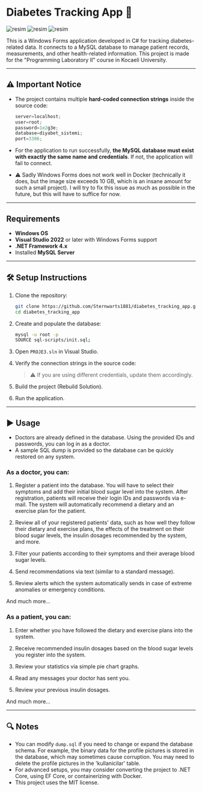 # Diabetes Tracking App 🦥
![resim](https://github.com/user-attachments/assets/c92fef99-331b-4e5a-96aa-9c61bd166612)
![resim](https://github.com/user-attachments/assets/0ec54c17-8d38-4b20-88dd-89751daa3462)
![resim](https://github.com/user-attachments/assets/63556a37-cdb2-4e6d-9635-a41117309e44)




This is a Windows Forms application developed in C# for tracking diabetes-related data. It connects to a MySQL database to manage patient records, measurements, and other health-related information. This project is made for the "Programming Laboratory II" course in Kocaeli University.

---

## ⚠️ Important Notice

* The project contains multiple **hard-coded connection strings** inside the source code:

  ```csharp
  server=localhost;
  user=root;
  password=1e2g3e;
  database=diyabet_sistemi;
  port=3306;
  ```

* For the application to run successfully, **the MySQL database must exist with exactly the same name and credentials**. If not, the application will fail to connect.

* ⚠️ Sadly Windows Forms does not work well in Docker (technically it does, but the image size exceeds 10 GB, which is an insane amount for such a small project). I will try to fix this issue as much as possible in the future, but this will have to suffice for now.

---

## Requirements

* **Windows OS**
* **Visual Studio 2022** or later with Windows Forms support
* **.NET Framework 4.x**
* Installed **MySQL Server**

---

## 🛠️ Setup Instructions

1. Clone the repository:

   ```bash
   git clone https://github.com/Sternwarts1881/diabetes_tracking_app.git
   cd diabetes_tracking_app
   ```

2. Create and populate the database:

   ```bash
   mysql -u root -p
   SOURCE sql-scripts/init.sql;
   ```

3. Open `PROJE3.sln` in Visual Studio.

4. Verify the connection strings in the source code:

   > ⚠️ If you are using different credentials, update them accordingly.

5. Build the project (Rebuild Solution).

6. Run the application.

---

## ▶️ Usage

* Doctors are already defined in the database. Using the provided IDs and passwords, you can log in as a doctor.
* A sample SQL dump is provided so the database can be quickly restored on any system.

### As a doctor, you can:

1. Register a patient into the database. You will have to select their symptoms and add their initial blood sugar level into the system.
   After registration, patients will receive their login IDs and passwords via e-mail. The system will automatically recommend a dietary and an exercise plan for the patient.

2. Review all of your registered patients' data, such as how well they follow their dietary and exercise plans, the effects of the treatment on their blood sugar levels, the insulin dosages recommended by the system, and more.

3. Filter your patients according to their symptoms and their average blood sugar levels.

4. Send recommendations via text (similar to a standard message).

5. Review alerts which the system automatically sends in case of extreme anomalies or emergency conditions.

And much more...

### As a patient, you can:

1. Enter whether you have followed the dietary and exercise plans into the system.

2. Receive recommended insulin dosages based on the blood sugar levels you register into the system.

3. Review your statistics via simple pie chart graphs.

4. Read any messages your doctor has sent you.

5. Review your previous insulin dosages.

And much more...

---

## 🔍 Notes

* You can modify `dump.sql` if you need to change or expand the database schema. For example, the binary data for the profile pictures is stored in the database, which may sometimes cause corruption. You may need to delete the profile pictures in the 'kullanicilar' table.
* For advanced setups, you may consider converting the project to .NET Core, using EF Core, or containerizing with Docker.
* This project uses the MIT license.

